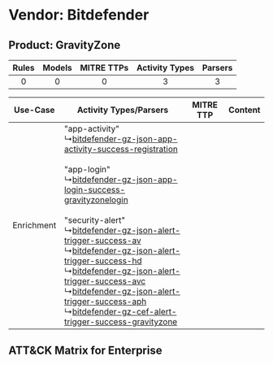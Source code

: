 Vendor: Bitdefender
===================
Product: GravityZone
--------------------
| Rules | Models | MITRE TTPs | Activity Types | Parsers |
|:-----:|:------:|:----------:|:--------------:|:-------:|
|   0   |   0    |     0      |       3        |    3    |

|  Use-Case  | Activity Types/Parsers    | MITRE TTP | Content    |
|:----------:| ---- | --------- | ---- |
| Enrichment |  "app-activity"<br> ↳[bitdefender-gz-json-app-activity-success-registration](Ps/pC_bitdefendergzjsonappactivitysuccessregistration.md)<br><br> "app-login"<br> ↳[bitdefender-gz-json-app-login-success-gravityzonelogin](Ps/pC_bitdefendergzjsonapploginsuccessgravityzonelogin.md)<br><br> "security-alert"<br> ↳[bitdefender-gz-json-alert-trigger-success-av](Ps/pC_bitdefendergzjsonalerttriggersuccessav.md)<br> ↳[bitdefender-gz-json-alert-trigger-success-hd](Ps/pC_bitdefendergzjsonalerttriggersuccesshd.md)<br> ↳[bitdefender-gz-json-alert-trigger-success-avc](Ps/pC_bitdefendergzjsonalerttriggersuccessavc.md)<br> ↳[bitdefender-gz-json-alert-trigger-success-aph](Ps/pC_bitdefendergzjsonalerttriggersuccessaph.md)<br> ↳[bitdefender-gz-cef-alert-trigger-success-gravityzone](Ps/pC_bitdefendergzcefalerttriggersuccessgravityzone.md)<br> |    | [](RM/r_m_bitdefender_gravityzone_Enrichment.md) |

ATT&CK Matrix for Enterprise
----------------------------
